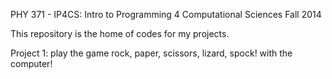 PHY 371 - IP4CS: Intro to Programming 4 Computational Sciences
Fall 2014

This repository is the home of codes for my projects.


Project 1: play the game rock, paper, scissors, lizard, spock! with the computer!

